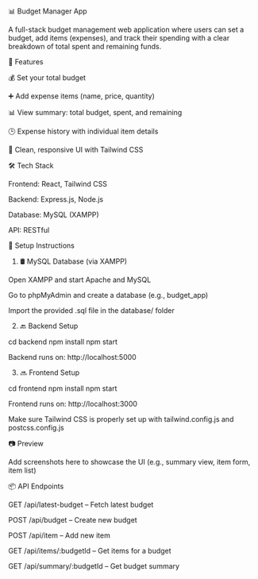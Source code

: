 📊 Budget Manager App

A full-stack budget management web application where users can set a budget, add items (expenses), and track their spending with a clear breakdown of total spent and remaining funds.

🚀 Features

💰 Set your total budget

➕ Add expense items (name, price, quantity)

📊 View summary: total budget, spent, and remaining

🕒 Expense history with individual item details

🎨 Clean, responsive UI with Tailwind CSS

🛠️ Tech Stack

Frontend: React, Tailwind CSS

Backend: Express.js, Node.js

Database: MySQL (XAMPP)

API: RESTful

🧪 Setup Instructions

1. 🛢️ MySQL Database (via XAMPP)

Open XAMPP and start Apache and MySQL

Go to phpMyAdmin and create a database (e.g., budget_app)

Import the provided .sql file in the database/ folder

2. 🔙 Backend Setup

cd backend
npm install
npm start

Backend runs on: http://localhost:5000

3. 🔜 Frontend Setup

cd frontend
npm install
npm start

Frontend runs on: http://localhost:3000

Make sure Tailwind CSS is properly set up with tailwind.config.js and postcss.config.js

📷 Preview

Add screenshots here to showcase the UI (e.g., summary view, item form, item list)

📦 API Endpoints

GET /api/latest-budget – Fetch latest budget

POST /api/budget – Create new budget

POST /api/item – Add new item

GET /api/items/:budgetId – Get items for a budget

GET /api/summary/:budgetId – Get budget summary

